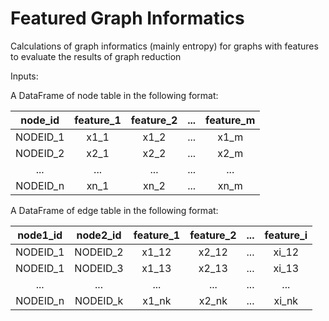# Featured Graph Informatics

Calculations of graph informatics (mainly entropy) for graphs with features to evaluate the results of graph reduction

Inputs:

A DataFrame of node table in the following format:

|   node_id   |   feature_1   |   feature_2   |   ...   |   feature_m   |
|:---:|:---:|:---:|:---:|:---:|
| NODEID_1 | x1_1 | x1_2 | ... | x1_m |
| NODEID_2 | x2_1 | x2_2 | ... | x2_m |
| ... | ... | ... | ... | ... | ... |
| NODEID_n | xn_1 | xn_2 | ... | xn_m |
    
A DataFrame of edge table in the following format:

|   node1_id   |   node2_id   |   feature_1   |   feature_2   |   ...   |   feature_i   |
|:---:|:---:|:---:|:---:|:---:|:---:|
| NODEID_1 | NODEID_2 | x1_12 | x2_12 | ... | xi_12 |
| NODEID_1 | NODEID_3 | x1_13 | x2_13 | ... | xi_13 |
| ... | ... | ... | ... | ... | ... |
| NODEID_n | NODEID_k | x1_nk | x2_nk | ... | xi_nk |

